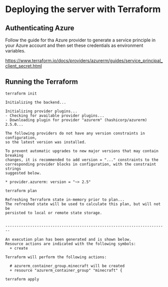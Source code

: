 # Deploying the server with Terraform

## Authenticating Azure

Follow the guide for tha Azure provider to generate a service principle in your Azure account and then
set these credentials as environment variables.

https://www.terraform.io/docs/providers/azurerm/guides/service_principal_client_secret.html

## Running the Terraform

```
terraform init

Initializing the backend...

Initializing provider plugins...
- Checking for available provider plugins...
- Downloading plugin for provider "azurerm" (hashicorp/azurerm) 2.5.0...

The following providers do not have any version constraints in configuration,
so the latest version was installed.

To prevent automatic upgrades to new major versions that may contain breaking
changes, it is recommended to add version = "..." constraints to the
corresponding provider blocks in configuration, with the constraint strings
suggested below.

* provider.azurerm: version = "~> 2.5"
```

```
terraform plan

Refreshing Terraform state in-memory prior to plan...
The refreshed state will be used to calculate this plan, but will not be
persisted to local or remote state storage.


------------------------------------------------------------------------

An execution plan has been generated and is shown below.
Resource actions are indicated with the following symbols:
  + create

Terraform will perform the following actions:

  # azurerm_container_group.minecraft will be created
  + resource "azurerm_container_group" "minecraft" {
```

```
terraform apply

```